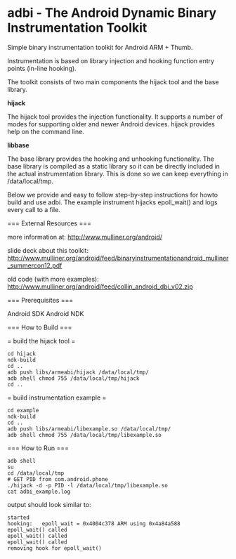 adbi - The Android Dynamic Binary Instrumentation Toolkit  
=========================================================

Simple binary instrumentation toolkit for Android ARM + Thumb.

Instrumentation is based on library injection and hooking function entry 
points (in-line hooking).

The toolkit consists of two main components the hijack tool and the base 
library.

**hijack**

 The hijack tool provides the injection functionality. It supports a number of  modes for supporting older and newer Android devices. hijack provides help on the command line.
 
**libbase**

 The base library provides the hooking and unhooking functionality. The base library is compiled as a static library so it can be directly included in the
 actual instrumentation library. This is done so we can keep everything in /data/local/tmp. 

Below we provide and easy to follow step-by-step instructions for howto build and use adbi. The example instrument hijacks epoll_wait() and logs every call
to a file.

=== External Resources ===

more information at: 
 http://www.mulliner.org/android/

slide deck about this toolkit: 
 http://www.mulliner.org/android/feed/binaryinstrumentationandroid_mulliner_summercon12.pdf
 
old code (with more examples):
 http://www.mulliner.org/android/feed/collin_android_dbi_v02.zip

=== Prerequisites ===

Android SDK
Android NDK

=== How to Build ===

= build the hijack tool =
```
cd hijack
ndk-build
cd ..
adb push libs/armeabi/hijack /data/local/tmp/
adb shell chmod 755 /data/local/tmp/hijack
cd ..
```

= build instrumentation example =

```
cd example
ndk-build
cd ..
adb push libs/armeabi/libexample.so /data/local/tmp/
adb shell chmod 755 /data/local/tmp/libexample.so
```

=== How to Run ===

```
adb shell
su
cd /data/local/tmp
# GET PID from com.android.phone
./hijack -d -p PID -l /data/local/tmp/libexample.so
cat adbi_example.log
```

output should look similar to:

```
started
hooking:   epoll_wait = 0x4004c378 ARM using 0x4a84a588
epoll_wait() called
epoll_wait() called
epoll_wait() called
removing hook for epoll_wait()
```

